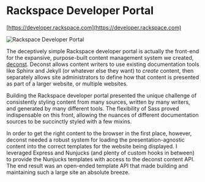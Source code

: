 # Rackspace Developer Portal

[https://developer.rackspace.com](https://developer.rackspace.com)

![Rackspace Developer Portal](/dist/img/portfolio/developer.rackspace.com/developer.rackspace.com.jpg)

The deceptively simple Rackspace developer portal is actually the front-end for the expansive, purpose-built content management system we created, [deconst](https://github.com/deconst). Deconst allows content writers to use existing documentation tools like Sphinx and Jekyll (or whatever else they want) to _create_ content, then separately allows site administrators to define how that content is presented as part of a larger website, or multiple websites.

Building the Rackspace developer portal presented the unique challenge of consistently styling content from many sources, written by many writers, and generated by many different tools. The flexibility of Sass proved indispensable on this front, allowing the nuances of different documentation sources to be succinctly styled with a few mixins.

In order to get the right content to the browser in the first place, however, deconst needed a robust system for loading the presentation-agnostic content into the correct templates for the website being displayed. I leveraged Express and Nunjucks (and plenty of custom hooks in between) to provide the Nunjucks templates with access to the deconst content API. The end result was an open-ended template API that made building and maintaining such a large site an absolute breeze.
